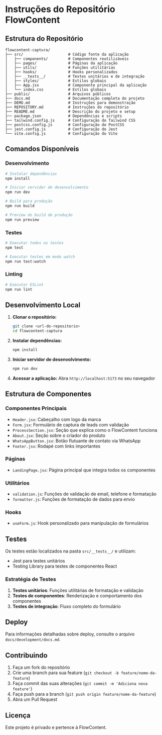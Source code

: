 # Instruções do Repositório FlowContent

## Estrutura do Repositório

```
flowcontent-captura/
├── src/                    # Código fonte da aplicação
│   ├── components/         # Componentes reutilizáveis
│   ├── pages/              # Páginas da aplicação
│   ├── utils/              # Funções utilitárias
│   ├── hooks/              # Hooks personalizados
│   ├── __tests__/          # Testes unitários e de integração
│   ├── styles/             # Estilos globais
│   ├── App.jsx             # Componente principal da aplicação
│   └── index.css           # Estilos globais
├── public/                 # Arquivos públicos
├── docs.md                 # Documentação completa do projeto
├── DEMO.md                 # Instruções para demonstração
├── REPOSITORY.md           # Instruções do repositório
├── README.md               # Descrição do projeto e setup
├── package.json            # Dependências e scripts
├── tailwind.config.js      # Configuração do Tailwind CSS
├── postcss.config.js       # Configuração do PostCSS
├── jest.config.js          # Configuração do Jest
└── vite.config.js          # Configuração do Vite
```

## Comandos Disponíveis

### Desenvolvimento
```bash
# Instalar dependências
npm install

# Iniciar servidor de desenvolvimento
npm run dev

# Build para produção
npm run build

# Preview do build de produção
npm run preview
```

### Testes
```bash
# Executar todos os testes
npm test

# Executar testes em modo watch
npm run test:watch
```

### Linting
```bash
# Executar ESLint
npm run lint
```

## Desenvolvimento Local

1. **Clonar o repositório:**
   ```bash
   git clone <url-do-repositorio>
   cd flowcontent-captura
   ```

2. **Instalar dependências:**
   ```bash
   npm install
   ```

3. **Iniciar servidor de desenvolvimento:**
   ```bash
   npm run dev
   ```

4. **Acessar a aplicação:**
   Abra `http://localhost:5173` no seu navegador

## Estrutura de Componentes

### Componentes Principais
- `Header.jsx`: Cabeçalho com logo da marca
- `Form.jsx`: Formulário de captura de leads com validação
- `ProcessSection.jsx`: Seção que explica como o FlowContent funciona
- `About.jsx`: Seção sobre o criador do produto
- `WhatsAppButton.jsx`: Botão flutuante de contato via WhatsApp
- `Footer.jsx`: Rodapé com links importantes

### Páginas
- `LandingPage.jsx`: Página principal que integra todos os componentes

### Utilitários
- `validation.js`: Funções de validação de email, telefone e formatação
- `formatter.js`: Funções de formatação de dados para envio

### Hooks
- `useForm.js`: Hook personalizado para manipulação de formulários

## Testes

Os testes estão localizados na pasta `src/__tests__/` e utilizam:
- Jest para testes unitários
- Testing Library para testes de componentes React

### Estratégia de Testes
1. **Testes unitários**: Funções utilitárias de formatação e validação
2. **Testes de componentes**: Renderização e comportamento dos componentes
3. **Testes de integração**: Fluxo completo do formulário

## Deploy

Para informações detalhadas sobre deploy, consulte o arquivo `docs/development/docs.md`.

## Contribuindo

1. Faça um fork do repositório
2. Crie uma branch para sua feature (`git checkout -b feature/nome-da-feature`)
3. Faça commit das suas alterações (`git commit -m 'Adiciona nova feature'`)
4. Faça push para a branch (`git push origin feature/nome-da-feature`)
5. Abra um Pull Request

## Licença

Este projeto é privado e pertence à FlowContent.